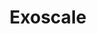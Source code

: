 ---
title: "Exoscale"
description: "Learn about Exoscale, its services, and how to use them effectively."
themeColor: "#3C494F"
cardImage: "/images/learning-path/kubernetes-icon.svg"
weight: 2
---